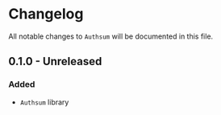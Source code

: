 # Changelog

All notable changes to `Authsum` will be documented in this file.

## 0.1.0 - Unreleased

### Added
- `Authsum` library